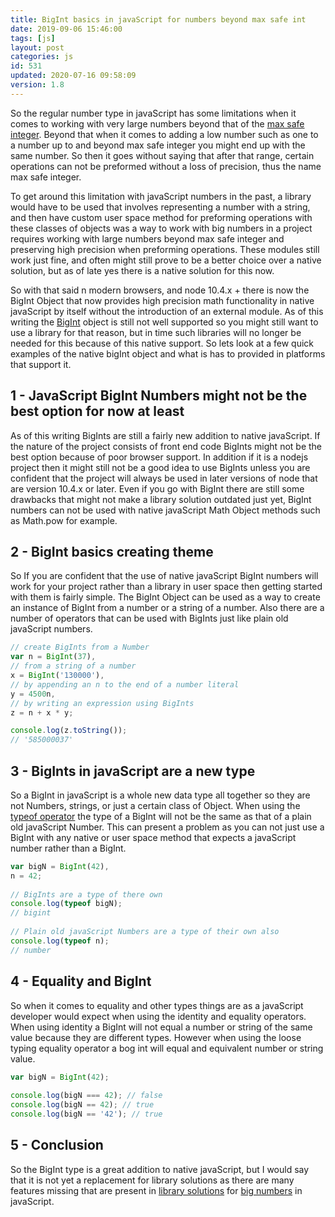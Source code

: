 ```yaml
---
title: BigInt basics in javaScript for numbers beyond max safe int
date: 2019-09-06 15:46:00
tags: [js]
layout: post
categories: js
id: 531
updated: 2020-07-16 09:58:09
version: 1.8
---
```


So the regular number type in javaScript has some limitations when it comes to working with very large numbers beyond that of the [max safe integer](https://developer.mozilla.org/en-US/docs/Web/JavaScript/Reference/Global_Objects/Number/MAX_SAFE_INTEGER). Beyond that when it comes to adding a low number such as one to a number up to and beyond max safe integer you might end up with the same number. So then it goes without saying that after that range, certain operations can not be preformed without a loss of precision, thus the name max safe integer.

To get around this limitation with javaScript numbers in the past, a library would have to be used that involves representing a number with a string, and then have custom user space method for preforming operations with these classes of objects was a way to work with big numbers in a project requires working with large numbers beyond max safe integer and preserving high precision when preforming operations. These modules still work just fine, and often might still prove to be a better choice over a native solution, but as of late yes there is a native solution for this now.

So with that said n modern browsers, and node 10.4.x + there is now the BigInt Object that now provides high precision math functionality in native javaScript by itself without the introduction of an external module. As of this writing the [BigInt](https://developer.mozilla.org/en-US/docs/Web/JavaScript/Reference/Global_Objects/BigInt) object is still not well supported so you might still want to use a library for that reason, but in time such libraries will no longer be needed for this because of this native support. So lets look at a few quick examples of the native bigInt object and what is has to provided in platforms that support it.

<!-- more -->

## 1 - JavaScript BigInt Numbers might not be the best option for now at least

As of this writing BigInts are still a fairly new addition to native javaScript. If the nature of the project consists of front end code BigInts might not be the best option because of poor browser support. In addition if it is a nodejs project then it might still not be a good idea to use BigInts unless you are confident that the project will always be used in later versions of node that are version 10.4.x or later. Even if you go with BigInt there are still some drawbacks that might not make a library solution outdated just yet, BigInt numbers can not be used with native javaScript Math Object methods such as Math.pow for example.

## 2 - BigInt basics creating theme

So If you are confident that the use of native javaScript BigInt numbers will work for your project rather than a library in user space then getting started with them is fairly simple. The BigInt Object can be used as a way to create an instance of BigInt from a number or a string of a number. Also there are a number of operators that can be used with BigInts just like plain old javaScript numbers.

```js
// create BigInts from a Number
var n = BigInt(37),
// from a string of a number
x = BigInt('130000'),
// by appending an n to the end of a number literal
y = 4500n,
// by writing an expression using BigInts
z = n + x * y;

console.log(z.toString());
// '585000037'
```


## 3 - BigInts in javaScript are a new type

So a BigInt in javaScript is a whole new data type all together so they are not Numbers, strings, or just a certain class of Object. When using the [typeof operator](/2019/02/15/js-javascript-typeof/) the type of a BigInt will not be the same as that of a plain old javaScript Number. This can present a problem as you can not just use a BigInt with any native or user space method that expects a javaScript number rather than a BigInt.

```js
var bigN = BigInt(42),
n = 42;
 
// BigInts are a type of there own
console.log(typeof bigN);
// bigint
 
// Plain old javaScript Numbers are a type of their own also
console.log(typeof n);
// number
```

## 4 - Equality and BigInt

So when it comes to equality and other types things are as a javaScript developer would expect when using the identity and equality operators. When using identity a BigInt will not equal a number or string of the same value because they are different types. However when using the loose typing equality operator a bog int will equal and equivalent number or string value.

```js
var bigN = BigInt(42);
 
console.log(bigN === 42); // false
console.log(bigN == 42); // true
console.log(bigN == '42'); // true
```

## 5 - Conclusion

So the BigInt type is a great addition to native javaScript, but I would say that it is not yet a replacement for library solutions as there are many features missing that are present in [library solutions](/2017/05/29/nodejs-big-integer/) for [big numbers](http://www.thealmightyguru.com/Pointless/BigNumbers.html) in javaScript.
